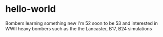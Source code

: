 # hello-world
Bombers learning something new
I'm 52 soon to be 53 and interested in WWII heavy bombers such as the the Lancaster, B17, B24 simulations
